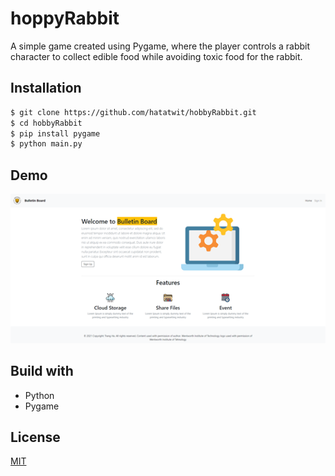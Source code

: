 # hoppyRabbit
A simple game created using Pygame, where the player controls a rabbit character to collect edible food while avoiding toxic food for the rabbit.

## Installation

```bash
$ git clone https://github.com/hatatwit/hobbyRabbit.git
$ cd hobbyRabbit
$ pip install pygame
$ python main.py

```

## Demo
![alt text](https://github.com/hatatwit/firebase-django/blob/master/homePage.png?raw=true)

## Build with
* Python
* Pygame

## License

[MIT](https://choosealicense.com/licenses/mit/)
